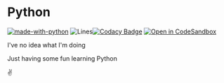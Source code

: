 # Python

[![made-with-python](https://img.shields.io/badge/Made%20with-Python-1f425f.svg)](https://www.python.org/) ![Lines](https://img.shields.io/tokei/lines/github/dopewind/Python)[![Codacy Badge](https://api.codacy.com/project/badge/Grade/331d5798b0fd4753bdefe6cd90e03212)](https://app.codacy.com/manual/dopewind/Python?utm_source=github.com&utm_medium=referral&utm_content=dopewind/Python&utm_campaign=Badge_Grade_Dashboard) [![Open in CodeSandbox](https://img.shields.io/badge/Open%20in-CodeSandbox-blue?style=flat-square&logo=codesandbox)](https://githubbox.com/dopewind/Python)

I've no idea what I'm doing

Just having some fun learning Python

✌
